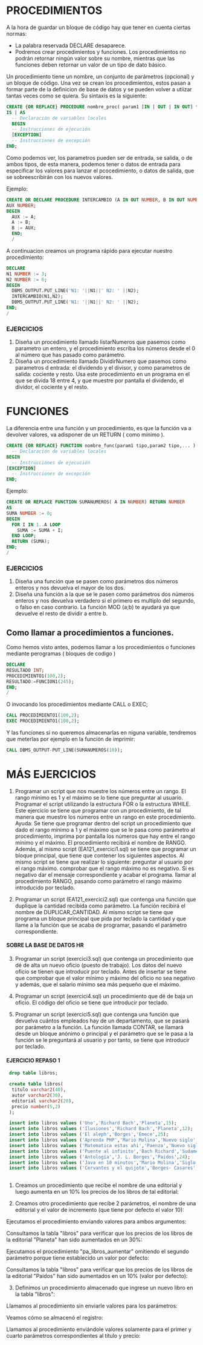 # PROCEDIMIENTOS

A la hora de guardar un bloque de código hay que tener en cuenta ciertas normas:

- La palabra reservada DECLARE desaparece.
- Podremos crear procedimientos y funciones. Los procedimientos no podrán retornar ningún valor sobre su nombre, 
mientras que las funciones deben retornar un valor de un tipo de dato básico.

Un procedimiento tiene un nombre, un conjunto de parámetros (opcional) y un bloque de código. 
Una vez se crean los procedimientos, estos pasan a formar parte de la definicion de base de datos y se pueden volver 
a utiizar tantas veces como se quiera.
Su sintaxis es la siguiente:
```sql
CREATE {OR REPLACE} PROCEDURE nombre_proc( param1 [IN | OUT | IN OUT] tipo,... )
IS | AS
  -- Declaración de variables locales
  BEGIN
  -- Instrucciones de ejecución
  [EXCEPTION]
  -- Instrucciones de excepción
END;
```
Como podemos ver, los parametros pueden ser de entrada, se salida, o de ambos tipos, de esta manera, podemos tener o datos de entrada
para especificar los valores para lanzar el pcocedimiento, o datos de salida, que se sobreescribirán con los nuevos valores.

Ejemplo:

```sql
CREATE OR DECLARE PROCEDURE INTERCAMBIO (A IN OUT NUMBER, B IN OUT NUMBER) AS
AUX NUMBER;
BEGIN
  AUX := A;
  A := B;
  B := AUX;
  END;
  /
```
A continuacion creamos un programa rápido para ejecutar nuestro procedimiento:
```sql
DECLARE
N1 NUMBER := 3;
N2 NUMBER := 6;
BEGIN
  DBMS_OUTPUT.PUT_LINE('N1: '||N1||' N2: ' ||N2);
  INTERCAMBIO(N1,N2);
  DBMS_OUTPUT.PUT_LINE('N1: '||N1||' N2: ' ||N2);
END;
/
```

### EJERCICIOS
1.  Diseña un procedimiento llamado listarNumeros que pasemos como parametro un entero, y el procedimiento escriba los números
desde el 0 al número que has pasado como parámetro.
2.  Diseña un procedimiento llamado DividirNumero que pasemos como parametros d entrada: el dividendo y el divisor, y como parametros de salida:
cociente y resto. Usa este procedimiento en un programa en el que se divida 18 entre 4, y que muestre por pantalla el dividendo, el dividor,
el cociente y el resto.

# FUNCIONES

La diferencia entre una función y un procedimiento, es que la función va a devolver valores, va adisponer de un RETURN ( como mínimo ).

```sql
CREATE {OR REPLACE} FUNCTION nombre_func(param1 tipo,param2 tipo,... ) RETURN tipo_dato IS
  -- Declaración de variables locales
BEGIN
  -- Instrucciones de ejecución
[EXCEPTION]
  -- Instrucciones de excepción
END;
```
Ejemplo:
```sql
CREATE OR REPLACE FUNCTION SUMANUMEROS( A IN NUMBER) RETURN NUMBER
AS
SUMA NUMBER := 0;
BEGIN
  FOR I IN 1..A LOOP
    SUMA := SUMA + I;
  END LOOP;
  RETURN (SUMA);
END;
/
```

### EJERCICIOS
1.  Diseña una función que se pasen como parámetros dos números enteros y nos devuelva el mayor de los dos.
2.  Diseña una función a la que se le pasen como parámetros dos números enteros y nos devuelva verdadero si el primero es multiplo del segundo, 
o falso en caso contrario. La función MOD (a;b) te ayudará ya que devuelve el resto de dividir a entre b.

## Como llamar a procedimientos a funciones.

Como hemos visto antes, podemos llamar a los procedimientos o funciones mediante perogramas ( bloques de codigo )
```sql
DECLARE
RESULTADO INT;
PROCEDIMIENTO1(100,2);
RESULTADO:=FUNCION1(245);
END;
/
```
O invocando los procedimientos mediante CALL o EXEC;
```sql
CALL PROCEDIMIENTO1(100,2);
EXEC PROCEDIMIENTO1(100,2);
```
Y las funciones si no queremos almacenarlas en niguna variable, tendremos que meterlas por ejemplo en la función de imprimir:
```sql
CALL DBMS_OUTPUT-PUT_LINE(SUMANUMEROS(10));
```



# MÁS EJERCICIOS

1.  Programar un script que nos muestre los números entre un rango. El rango mínimo es 1 y el máximo se lo tiene que
preguntar al usuario. Programar el script utilizando la estructura FOR o la estructura WHILE.
Este ejercicio se tiene que programar con un procedimiento, de tal manera que muestre los números entre
un rango en este procedimiento.
Ayuda:
Se tiene que programar dentro del script un procedimiento que dado el rango mínimo a 1 y el máximo que
se le pasa como parámetro al procedimiento, imprima por pantalla los números que hay entre
el rango mínimo y el máximo. El procedimiento recibirá el nombre de RANGO.
Además, al mismo script (EA121_exercici1.sql) se tiene que programar un bloque principal, que
tiene que contener los siguientes aspectos. 
Al mismo script se tiene que realizar lo siguiente:
  preguntar al usuario por el rango máximo.
  comprobar que el rango máximo no es negativo. Si es negativo dar el mensaje correspondiente y acabar el programa.
  llamar al procedimiento RANGO, pasando como parámetro el rango máximo introducido por teclado.
  
2.  Programar un script (EA121_exercici2.sql) que contenga una función que duplique la cantidad
recibida como parámetro. La función recibirá el nombre de DUPLICAR_CANTIDAD. Al mismo script se tiene que
programa un bloque principal que pida por teclado la cantidad y que llame a la función que se acaba de programar,
pasando el parámetro correspondiente.

#### SOBRE LA BASE DE DATOS HR

3.  Programar un script (exercici3.sql) que contenga un procedimiento que dé de alta un
nuevo oficio (puesto de trabajo). Los datos del nuevo oficio se tienen que introducir por teclado. Antes de insertar se tiene que comprobar que el
valor mínimo y máximo del oficio no sea negativo y además, que el salario mínimo sea más pequeño que el máximo.

4.  Programar un script (exercici4.sql) un procedimiento que dé de baja un oficio. El código
del oficio se tiene que introducir por teclado.

5.  Programar un script (exercici5.sql) que contenga una función que devuelva cuántos empleados hay de un departamento, que se pasará por parámetro a la función. La función llamada CONTAR, se llamará desde un bloque anónimo o principal y el parámetro que se le pasa a la función se le preguntará al usuario y por tanto, se tiene que introducir por teclado.

#### EJERCICIO REPASO 1


```sql
 drop table libros;

 create table libros(
  titulo varchar2(40),
  autor varchar2(30),
  editorial varchar2(20),
  precio number(5,2)
 );

 insert into libros values ('Uno','Richard Bach','Planeta',15);
 insert into libros values ('Ilusiones','Richard Bach','Planeta',12);
 insert into libros values ('El aleph','Borges','Emece',25);
 insert into libros values ('Aprenda PHP','Mario Molina','Nuevo siglo',50);
 insert into libros values ('Matematica estas ahi','Paenza','Nuevo siglo',18);
 insert into libros values ('Puente al infinito','Bach Richard','Sudamericana',14);
 insert into libros values ('Antología','J. L. Borges','Paidos',24);
 insert into libros values ('Java en 10 minutos','Mario Molina','Siglo XXI',45);
 insert into libros values ('Cervantes y el quijote','Borges- Casares','Planeta',34);
 
 ```
 
1.  Creamos un procedimiento que recibe el nombre de una editorial y luego aumenta en un 10% los precios de los libros de tal editorial:


2.  Creamos otro procedimiento que recibe 2 parámetros, el nombre de una editorial y el valor de incremento (que tiene por defecto el valor 10):

Ejecutamos el procedimiento enviando valores para ambos argumentos:

Consultamos la tabla "libros" para verificar que los precios de los libros de la editorial "Planeta" han sido aumentados en un 30%:

Ejecutamos el procedimiento "pa_libros_aumentar" omitiendo el segundo parámetro porque tiene establecido un valor por defecto:

Consultamos la tabla "libros" para verificar que los precios de los libros de la editorial "Paidos" han sido aumentados en un 10% (valor por defecto):

3.  Definimos un procedimiento almacenado que ingrese un nuevo libro en la tabla "libros":


Llamamos al procedimiento sin enviarle valores para los parámetros:

Veamos cómo se almacenó el registro:

Llamamos al procedimiento enviándole valores solamente para el primer y cuarto parámetros correspondientes al título y precio:


